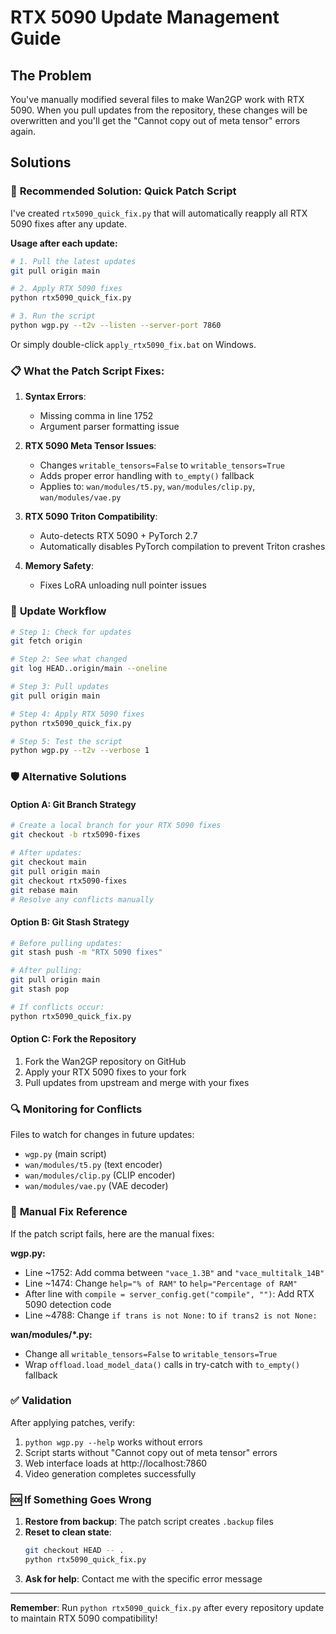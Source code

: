 # RTX 5090 Update Management Guide

## The Problem
You've manually modified several files to make Wan2GP work with RTX 5090. When you pull updates from the repository, these changes will be overwritten and you'll get the "Cannot copy out of meta tensor" errors again.

## Solutions

### 🎯 **Recommended Solution: Quick Patch Script**

I've created `rtx5090_quick_fix.py` that will automatically reapply all RTX 5090 fixes after any update.

**Usage after each update:**
```bash
# 1. Pull the latest updates
git pull origin main

# 2. Apply RTX 5090 fixes
python rtx5090_quick_fix.py

# 3. Run the script
python wgp.py --t2v --listen --server-port 7860
```

Or simply double-click `apply_rtx5090_fix.bat` on Windows.

### 📋 **What the Patch Script Fixes:**

1. **Syntax Errors**:
   - Missing comma in line 1752
   - Argument parser formatting issue

2. **RTX 5090 Meta Tensor Issues**:
   - Changes `writable_tensors=False` to `writable_tensors=True`
   - Adds proper error handling with `to_empty()` fallback
   - Applies to: `wan/modules/t5.py`, `wan/modules/clip.py`, `wan/modules/vae.py`

3. **RTX 5090 Triton Compatibility**:
   - Auto-detects RTX 5090 + PyTorch 2.7
   - Automatically disables PyTorch compilation to prevent Triton crashes

4. **Memory Safety**:
   - Fixes LoRA unloading null pointer issues

### 🔄 **Update Workflow**

```bash
# Step 1: Check for updates
git fetch origin

# Step 2: See what changed
git log HEAD..origin/main --oneline

# Step 3: Pull updates
git pull origin main

# Step 4: Apply RTX 5090 fixes
python rtx5090_quick_fix.py

# Step 5: Test the script
python wgp.py --t2v --verbose 1
```

### 🛡️ **Alternative Solutions**

#### Option A: Git Branch Strategy
```bash
# Create a local branch for your RTX 5090 fixes
git checkout -b rtx5090-fixes

# After updates:
git checkout main
git pull origin main
git checkout rtx5090-fixes
git rebase main
# Resolve any conflicts manually
```

#### Option B: Git Stash Strategy
```bash
# Before pulling updates:
git stash push -m "RTX 5090 fixes"

# After pulling:
git pull origin main
git stash pop

# If conflicts occur:
python rtx5090_quick_fix.py
```

#### Option C: Fork the Repository
1. Fork the Wan2GP repository on GitHub
2. Apply your RTX 5090 fixes to your fork
3. Pull updates from upstream and merge with your fixes

### 🔍 **Monitoring for Conflicts**

Files to watch for changes in future updates:
- `wgp.py` (main script)
- `wan/modules/t5.py` (text encoder)
- `wan/modules/clip.py` (CLIP encoder)  
- `wan/modules/vae.py` (VAE decoder)

### 📝 **Manual Fix Reference**

If the patch script fails, here are the manual fixes:

**wgp.py:**
- Line ~1752: Add comma between `"vace_1.3B"` and `"vace_multitalk_14B"`
- Line ~1474: Change `help="% of RAM"` to `help="Percentage of RAM"`
- After line with `compile = server_config.get("compile", "")`: Add RTX 5090 detection code
- Line ~4788: Change `if trans is not None:` to `if trans2 is not None:`

**wan/modules/*.py:**
- Change all `writable_tensors=False` to `writable_tensors=True`
- Wrap `offload.load_model_data()` calls in try-catch with `to_empty()` fallback

### ✅ **Validation**

After applying patches, verify:
1. `python wgp.py --help` works without errors
2. Script starts without "Cannot copy out of meta tensor" errors
3. Web interface loads at http://localhost:7860
4. Video generation completes successfully

### 🆘 **If Something Goes Wrong**

1. **Restore from backup**: The patch script creates `.backup` files
2. **Reset to clean state**: 
   ```bash
   git checkout HEAD -- .
   python rtx5090_quick_fix.py
   ```
3. **Ask for help**: Contact me with the specific error message

---

**Remember**: Run `python rtx5090_quick_fix.py` after every repository update to maintain RTX 5090 compatibility!
